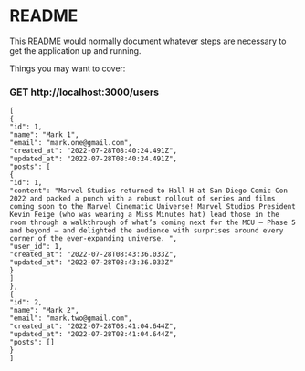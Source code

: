 # README

This README would normally document whatever steps are necessary to get the
application up and running.

Things you may want to cover:

<h3> GET http://localhost:3000/users </h3>

```
[
{
"id": 1,
"name": "Mark 1",
"email": "mark.one@gmail.com",
"created_at": "2022-07-28T08:40:24.491Z",
"updated_at": "2022-07-28T08:40:24.491Z",
"posts": [
{
"id": 1,
"content": "Marvel Studios returned to Hall H at San Diego Comic-Con 2022 and packed a punch with a robust rollout of series and films coming soon to the Marvel Cinematic Universe! Marvel Studios President Kevin Feige (who was wearing a Miss Minutes hat) lead those in the room through a walkthrough of what’s coming next for the MCU — Phase 5 and beyond — and delighted the audience with surprises around every corner of the ever-expanding universe. ",
"user_id": 1,
"created_at": "2022-07-28T08:43:36.033Z",
"updated_at": "2022-07-28T08:43:36.033Z"
}
]
},
{
"id": 2,
"name": "Mark 2",
"email": "mark.two@gmail.com",
"created_at": "2022-07-28T08:41:04.644Z",
"updated_at": "2022-07-28T08:41:04.644Z",
"posts": []
}
]
```

